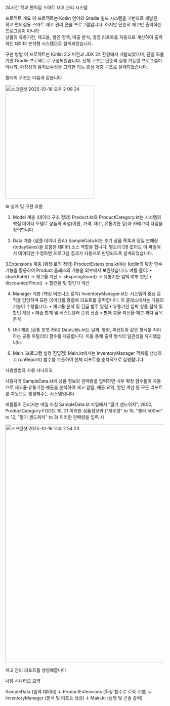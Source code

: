 24시간 학교 편의점 스마트 재고 관리 시스템

프로젝트 개요
이 프로젝트는 Kotlin 언어와 Gradle 빌드 시스템을 기반으로 개발된  
학교 편의점용 스마트 재고 관리 콘솔 프로그램입니다. 
하지만 단순히 재고만 출력하는 프로그램이 아니라  
상품의 유통기한, 재고율, 할인 정책, 매출 분석, 경영 리포트를 자동으로 계산하여 출력하는 데이터 분석형 시스템으로 설계되었습니다.

구현 방법
이 프로젝트는 Kotlin 2.2 버전과 JDK 24 환경에서 개발되었으며,
단일 모듈 기반 Gradle 프로젝트로 구성되었습니다.
전체 구조는 단순히 실행 가능한 프로그램이 아니라,
확장성과 유지보수성을 고려한 기능 중심 계층 구조로 설계되었습니다.

폴더의 구조는 다음과 같습니다

<img width="281" height="359" alt="스크린샷 2025-10-16 오후 2 08 24" src="https://github.com/user-attachments/assets/501bd530-099f-45d3-9917-5f6ff9861200" />

⚙️ 설계 및 구현 흐름

1. Model 계층 (데이터 구조 정의)
Product.kt와 ProductCategory.kt는 시스템의 핵심 데이터 모델로 상품의 속성(이름, 가격, 재고, 유통기한 등)과 카테고리 타입을 정의합니다.

2. Data 계층 (샘플 데이터 관리)
SampleData.kt는 초기 상품 목록과 당일 판매량(todaySales)을 포함한 데이터 소스 역할을 합니다.
별도의 DB 없이도 이 파일에서 데이터만 수정하면 프로그램 결과가 자동으로 반영되도록 설계되었습니다.

3.Extensions 계층 (확장 로직 정의)
ProductExtensions.kt에는 Kotlin의 확장 함수 기능을 활용하여 Product 클래스의 기능을 외부에서 보완했습니다.
예를 들어:
	•	stockRate() → 재고율 계산
	•	isExpiringSoon() → 유통기한 임박 여부 판단
	•	discountedPrice() → 할인율 및 할인가 계산

4. Manager 계층 (핵심 비즈니스 로직)
InventoryManager.kt는 시스템의 중심 로직을 담당하며 모든 데이터를 종합해 리포트를 출력합니다.
이 클래스에서는 다음의 기능이 수행됩니다:
	•	재고율 분석 및 긴급 발주 알림
	•	유통기한 임박 상품 탐색 및 할인 계산
	•	매출 합계 및 베스트셀러 순위 산출
	•	판매 효율·회전율·재고 과다 품목 분석

5. Util 계층 (공통 포맷 처리)
DateUtils.kt는 날짜, 통화, 퍼센트와 같은 형식을 처리하는 공통 유틸리티 함수를 제공합니다.
이를 통해 출력 형식의 일관성을 유지했습니다.

6. Main (프로그램 실행 진입점)
Main.kt에서는 InventoryManager 객체를 생성하고 runReport() 함수를 호출하여 전체 리포트를 순차적으로 실행합니다.

사용방법과 사용 시나리오

사용자가 SampleData.kt에 상품 정보와 판매량을 입력하면 내부 확장 함수들이 자동으로 재고율·유통기한·매출을 분석하여
재고 알림, 매출 요약, 할인 계산 등 모든 리포트를 자동으로 생성해주는 시스템입니다.

예를들어 관리자는 매일 아침 SampleData.kt 파일에서 "딸기 샌드위치", 2800, ProductCategory.FOOD, 10, 2) 이러한 상품정보와
("새우깡" to 15, "콜라 500ml" to 12, "딸기 샌드위치" to 3) 이러한 판매량을 입력 시 

<img width="543" height="752" alt="스크린샷 2025-10-16 오후 2 54 23" src="https://github.com/user-attachments/assets/b5407ac6-fbc8-473a-bc29-19b2e3e61105" />

재고 관리 리포트를 생성해줍니다

사용 시나리오 요약

SampleData (입력 데이터)
       ↓
ProductExtensions (확장 함수로 로직 수행)
       ↓
InventoryManager (분석 및 리포트 생성)
       ↓
Main.kt (실행 및 콘솔 출력)
